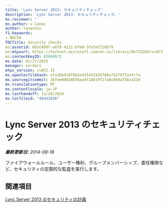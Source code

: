 ```yaml
---
title: 'Lync Server 2013: セキュリティチェック'
description: 'Lync Server 2013: セキュリティチェック。'
ms.reviewer: ''
ms.author: v-lanac
author: lanachin
f1.keywords:
- NOCSH
TOCTitle: Security checks
ms:assetid: 053c099f-a078-4121-bfe0-3fe5ef110b79
ms:mtpsurl: https://technet.microsoft.com/en-us/library/Dn725205(v=OCS.15)
ms:contentKeyID: 63969572
ms.date: 01/27/2015
manager: serdars
mtps_version: v=OCS.15
ms.openlocfilehash: efa3bb418f6b2e425431826786e752f6f514fcfa
ms.sourcegitcommit: 36fee89bb887bea4f18b19f17a8c69daf5bc423d
ms.translationtype: MT
ms.contentlocale: ja-JP
ms.lasthandoff: 11/26/2020
ms.locfileid: "49441936"
---
```

# <a name="security-checks-in-lync-server-2013"></a>Lync Server 2013 のセキュリティチェック

<div data-xmlns="http://www.w3.org/1999/xhtml">

<div class="topic" data-xmlns="http://www.w3.org/1999/xhtml" data-msxsl="urn:schemas-microsoft-com:xslt" data-cs="https://msdn.microsoft.com/">

<div data-asp="https://msdn2.microsoft.com/asp">



</div>

<div id="mainSection">

<div id="mainBody">

<span> </span>

_**最終更新日:** 2014-08-18_

ファイアウォールルール、ユーザー権利、グループメンバーシップ、委任権限など、セキュリティの定期的な監査を実行します。

<div>

## <a name="see-also"></a>関連項目


[Lync Server 2013 のセキュリティの計画](lync-server-2013-planning-for-security.md)  
  

</div>

</div>

<span> </span>

</div>

</div>

</div>

